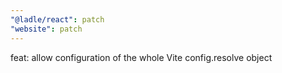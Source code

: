 ```yaml
---
"@ladle/react": patch
"website": patch
---
```


feat: allow configuration of the whole Vite config.resolve object
